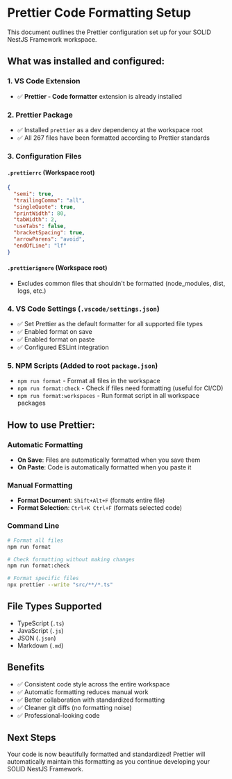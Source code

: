 # Prettier Code Formatting Setup

This document outlines the Prettier configuration set up for your SOLID NestJS Framework workspace.

## What was installed and configured:

### 1. VS Code Extension

- ✅ **Prettier - Code formatter** extension is already installed

### 2. Prettier Package

- ✅ Installed `prettier` as a dev dependency at the workspace root
- ✅ All 267 files have been formatted according to Prettier standards

### 3. Configuration Files

#### `.prettierrc` (Workspace root)

```json
{
  "semi": true,
  "trailingComma": "all",
  "singleQuote": true,
  "printWidth": 80,
  "tabWidth": 2,
  "useTabs": false,
  "bracketSpacing": true,
  "arrowParens": "avoid",
  "endOfLine": "lf"
}
```

#### `.prettierignore` (Workspace root)

- Excludes common files that shouldn't be formatted (node_modules, dist, logs, etc.)

### 4. VS Code Settings (`.vscode/settings.json`)

- ✅ Set Prettier as the default formatter for all supported file types
- ✅ Enabled format on save
- ✅ Enabled format on paste
- ✅ Configured ESLint integration

### 5. NPM Scripts (Added to root `package.json`)

- `npm run format` - Format all files in the workspace
- `npm run format:check` - Check if files need formatting (useful for CI/CD)
- `npm run format:workspaces` - Run format script in all workspace packages

## How to use Prettier:

### Automatic Formatting

- **On Save**: Files are automatically formatted when you save them
- **On Paste**: Code is automatically formatted when you paste it

### Manual Formatting

- **Format Document**: `Shift+Alt+F` (formats entire file)
- **Format Selection**: `Ctrl+K Ctrl+F` (formats selected code)

### Command Line

```bash
# Format all files
npm run format

# Check formatting without making changes
npm run format:check

# Format specific files
npx prettier --write "src/**/*.ts"
```

## File Types Supported

- TypeScript (`.ts`)
- JavaScript (`.js`)
- JSON (`.json`)
- Markdown (`.md`)

## Benefits

- ✅ Consistent code style across the entire workspace
- ✅ Automatic formatting reduces manual work
- ✅ Better collaboration with standardized formatting
- ✅ Cleaner git diffs (no formatting noise)
- ✅ Professional-looking code

## Next Steps

Your code is now beautifully formatted and standardized! Prettier will automatically maintain this formatting as you continue developing your SOLID NestJS Framework.
